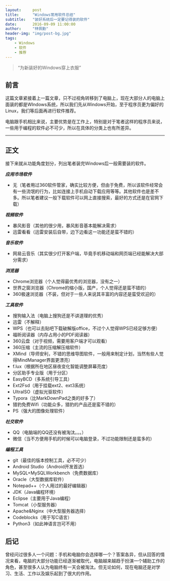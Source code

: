 ```yaml
---
layout:     post
title:      "Windows常用软件总结"
subtitle:   "装好系统后一定要记得装的软件"
date:       2016-09-09 11:00:00
author:     "林佩勤"
header-img: "img/post-bg.jpg"
tags:
    - Windows
    - 软件
    - 推荐
---
```


> “为新装好的Windows穿上衣服”


## 前言

这篇文章紧接着上一篇文章，只不过视角转移到了电脑上，现在大部分人的电脑上面装的都是WIndows系统，所以我们先从Windows开始，至于程序员更为偏好的Linux，我们等后面再进行软件推荐。

电脑跟手机相比来说，主要优势是在工作上，特别是对于笔者这样的程序员来说，一些用于编程的软件必不可少，所以在具体的分类上也有所差异。

---

## 正文

接下来就从功能角度划分，列出笔者装完Windows后一般需要装的软件。

***应用市场软件***

- 无（笔者用过360软件管家，确实比较方便，但由于免费，所以该软件经常会有一些流氓的行为，比如连接上手机自动下载应用等等。其他软件也是差不多。所以笔者建议一般下载软件可以网上直接搜索，最好的方式还是在官网下载）

***视频软件***

- 暴风影音（其他的很少用，暴风影音基本能解决需求）
- 迅雷看看（迅雷安装后自带，边下边看这一功能还是蛮不错的）

***音乐软件***

- 网易云音乐（其实很少打开客户端，毕竟手机移动端和网页端已经能解决大部分需求）

***浏览器***

- Chrome浏览器（个人觉得最优秀的浏览器，没有之一）
- 世界之窗浏览器（Chrome的缩小版，国产，个人觉得还是蛮不错的）
- 360极速浏览器（不装，但对于一些人来说其丰富的内容还是蛮受欢迎的）

***工具软件***

- 搜狗输入法（电脑上搜狗还是不讲道理的优秀）
- 迅雷（不解释）
- WPS（也可以去贴吧下载破解版office，不过个人觉得WPS已经足够方便）
- 福昕阅读器（内存占用小的PDF阅读器）
- 360云盘（对于视频，需要用客户端才可以观看）
- 360压缩（主流的压缩解压缩软件）
- XMind（导师安利，不错的思维导图软件，一般用来制定计划，当然有些人觉得MindManager界面更漂亮）
- f.lux（根据所在地区昼夜变化智能调整屏幕亮度）
- 分区助手专业版（用于分区）
- EasyBCD（多系统引导工具）
- Ext2Fsd（用于挂载ext2、ext3系统）
- UltraISO（虚拟光驱软件）
- Typora（比MarkDownPad之类的好多了）
- 猎豹免费Wifi（功能众多，猎豹的产品还是蛮不错的）
- PS（强大的图像处理软件）

***社交软件***

- QQ（电脑端的QQ还没有被淘汰。。。）
- 微信（当不方便用手机的时候可以电脑登录，不过功能限制还是蛮多的）

***编程工具***

- git（最佳的版本控制工具，必不可少）
- Android Studio（Android开发首选）
- MySQL+MySQLWorkbench（免费数据库）
- Oracle（大型数据库软件）
- Notepad++（个人用过的最好编辑器）
- JDK（Java编程环境）
- Eclipse（主要用于Java编程）
- Tomcat（小型服务器）
- Apache&Nginx（中大型服务器选择）
- Codeblocks（用于写C语言）
- Python3（如此神语言岂可不用）

## 后记

曾经问过很多人一个问题：手机和电脑你会选择哪一个？答案各异，但从回答的情况来看，电脑的大部分功能已经逐渐被取代，电脑越来越趋于扮演一个辅助工作的角色，甚至很多人认为电脑终有一天会被淘汰。但无论如何，现在电脑还是对学习、生活、工作以及娱乐起到了很大的作用。
